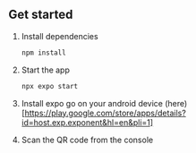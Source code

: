 ## Get started

1. Install dependencies

   ```bash
   npm install
   ```

2. Start the app

   ```bash
   npx expo start
   ```
3. Install expo go on your android device (here)[https://play.google.com/store/apps/details?id=host.exp.exponent&hl=en&pli=1]

4. Scan the QR code from the console